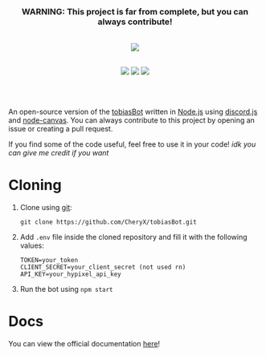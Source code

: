 
<div align="center">
    <br>
    <h3><b>WARNING:</b> This project is far from complete, but you can always contribute!</h3>
    <br>
    <img src="https://tobiasbot.ovh/images/logo.svg">
    <br>
    <br>
    <p>
        <a href="https://nodejs.org/en"><img src="https://img.shields.io/badge/Node.js-43853D?style=for-the-badge&logo=node.js&logoColor=white"></a>
        <a href="https://discord.gg/gHBzHTr6JD"><img src="https://img.shields.io/discord/740228240286679101?color=5865F2&logo=discord&logoColor=fff&style=for-the-badge"></a>
        <a href="https://github.com/CheryX/tobiasBot/issues"><img src="https://img.shields.io/github/issues-raw/CheryX/tobiasBot?style=for-the-badge"/></a>
    </p>
    <br>
    <br>
</div>

An open-source version of the [tobiasBot](https://github.com/CheryX/tobiasBot) written in [Node.js](https://nodejs.org/en/about/) using [discord.js](https://github.com/discordjs/discord.js/) and [node-canvas](https://github.com/Automattic/node-canvas). You can always contribute to this project by opening an issue or creating a pull request.

If you find some of the code useful, feel free to use it in your code! *idk you can give me credit if you want*


# Cloning

1. Clone using [git](https://git-scm.com/):
    ```
    git clone https://github.com/CheryX/tobiasBot.git 
    ```
2. Add `.env` file inside the cloned repository and fill it with the following values:
    ```
    TOKEN=your_token
    CLIENT_SECRET=your_client_secret (not used rn)
    API_KEY=your_hypixel_api_key 
    ```
3. Run the bot using `npm start`

# Docs

You can view the official documentation [here](https://github.com/CheryX/tobiasBot/wiki)!

